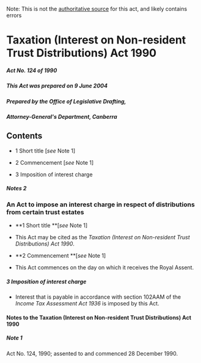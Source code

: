 Note: This is not the [authoritative source](https://www.comlaw.gov.au/Details/C2004C00735) for this act, and likely contains errors

# Taxation (Interest on Non-resident Trust Distributions) Act 1990

##### Act No. 124 of 1990

##### This Act was prepared on 9 June 2004

##### Prepared by the Office of Legislative Drafting,
##### Attorney-General's Department, Canberra


## Contents

   * 1 Short title [_see_ Note 1] 

   * 2 Commencement [_see_ Note 1] 

   * 3 Imposition of interest charge 

##### Notes	2

### An Act to impose an interest charge in respect of distributions from certain trust estates

  * **1  Short title **[_see_ Note 1]

  * This Act may be cited as the _Taxation (Interest on Non-resident Trust Distributions) Act 1990_.

  * **2  Commencement **[_see_ Note 1]

  * This Act commences on the day on which it receives the Royal Assent.

##### 3  Imposition of interest charge

  * Interest that is payable in accordance with section 102AAM of the _Income Tax Assessment Act 1936_ is imposed by this Act.

#### Notes to the Taxation (Interest on Non-resident Trust Distributions) Act 1990

##### Note 1

Act No. 124, 1990; assented to and commenced 28 December 1990.

